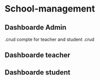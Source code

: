 # School-management
## Dashboarde Admin
.crud compte for teacher and student 
.crud 
## Dashboarde teacher

## Dashboarde student

